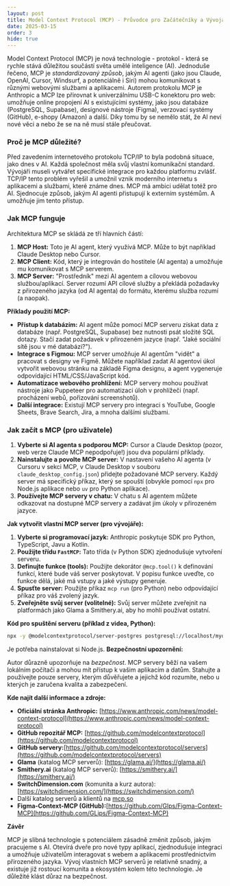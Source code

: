 ```yaml
---
layout: post
title: Model Context Protocol (MCP) - Průvodce pro Začátečníky a Vývojáře
date: 2025-03-15
order: 3
hide: true
---
```



Model Context Protocol (MCP) je nová technologie - protokol - která se rychle stává důležitou součástí světa umělé inteligence (AI). Jednoduše řečeno, MCP je *standardizovaný způsob*, jakým AI agenti (jako jsou Claude, OpenAI, Cursor, Windsurf, a potenciálně i Siri) mohou komunikovat s různými webovými službami a aplikacemi. Autorem protokolu MCP je Anthropic a MCP lze přirovnat k univerzálnímu USB-C konektoru pro web: umožňuje online propojení AI s existujícími systémy, jako jsou databáze (PostgreSQL, Supabase), designové nástroje (Figma), verzovací systémy (GitHub), e-shopy (Amazon) a další. Díky tomu by se nemělo stát, že AI neví nové věci a nebo že se na ně musí stále přeučovat. 

### Proč je MCP důležité?

Před zavedením internetového protokolu TCP/IP to byla podobná situace, jako dnes v AI. Každá společnost měla svůj vlastní komunikační standard. Vývojáři museli vytvářet specifické integrace pro každou platformu zvlášť. TCP/IP tento problém vyřešil a umožnil vznik moderního internetu s aplikacemi a službami, které známe dnes. MCP má ambici udělat totéž pro AI.  Sjednocuje způsob, jakým AI agenti přistupují k externím systémům. A umožňuje jim tento přístup. 

### Jak MCP funguje

Architektura MCP se skládá ze tří hlavních částí:

1.  **MCP Host:**  Toto je AI agent, který využívá MCP.  Může to být například Claude Desktop nebo Cursor.
2.  **MCP Client:**  Kód, který je integrován do hostitele (AI agenta) a umožňuje mu komunikovat s MCP serverem.
3.  **MCP Server:**  "Prostředník" mezi AI agentem a cílovou webovou službou/aplikací.  Server rozumí API cílové služby a překládá požadavky z přirozeného jazyka (od AI agenta) do formátu, kterému služba rozumí (a naopak).

**Příklady použití MCP:**

*   **Přístup k databázím:** AI agent může pomocí MCP serveru získat data z databáze (např. PostgreSQL, Supabase) bez nutnosti psát složité SQL dotazy. Stačí zadat požadavek v přirozeném jazyce (např. "Jaké sociální sítě jsou v mé databázi?").
*   **Integrace s Figmou:** MCP server umožňuje AI agentům "vidět" a pracovat s designy ve Figmě.  Můžete například zadat AI agentovi úkol vytvořit webovou stránku na základě Figma designu, a agent vygeneruje odpovídající HTML/CSS/JavaScript kód.
*   **Automatizace webového prohlížení:**  MCP servery mohou používat nástroje jako Puppeteer pro automatizaci úloh v prohlížeči (např. procházení webů, pořizování screenshotů).
*   **Další integrace:** Existují MCP servery pro integraci s YouTube, Google Sheets, Brave Search, Jira, a mnoha dalšími službami.

### Jak začít s MCP (pro uživatele)

1.  **Vyberte si AI agenta s podporou MCP:** Cursor a Claude Desktop (pozor, web verze Claude MCP nepodpořuje!) jsou dva populární příklady.
2.  **Nainstalujte a povolte MCP server:** V nastavení vašeho AI agenta (v Cursoru v sekci MCP, v Claude Desktop v souboru `claude_desktop_config.json`) přidejte požadované MCP servery.  Každý server má specifický příkaz, který se spouští (obvykle pomocí `npx` pro Node.js aplikace nebo `uv` pro Python aplikace).
3.  **Používejte MCP servery v chatu:** V chatu s AI agentem můžete odkazovat na dostupné MCP servery a zadávat jim úkoly v přirozeném jazyce.

**Jak vytvořit vlastní MCP server (pro vývojáře):**

1.  **Vyberte si programovací jazyk:** Anthropic poskytuje SDK pro Python, TypeScript, Javu a Kotlin.
2.  **Použijte třídu `FastMCP`:** Tato třída (v Python SDK) zjednodušuje vytvoření serveru.
3.  **Definujte funkce (tools):** Použijte dekorátor `@mcp.tool()` k definování funkcí, které bude váš server poskytovat.  V popisu funkce uveďte, co funkce dělá, jaké má vstupy a jaké výstupy generuje.
4.  **Spusťte server:**  Použijte příkaz `mcp run` (pro Python) nebo odpovídající příkaz pro váš zvolený jazyk.
5.  **Zveřejněte svůj server (volitelné):** Svůj server můžete zveřejnit na platformách jako Glama a Smithery.ai, aby ho mohli používat ostatní.

**Kód pro spuštění serveru (příklad z videa, Python):**

```bash
npx -y @modelcontextprotocol/server-postgres postgresql://localhost/mydb
```
Je potřeba nainstalovat si Node.js.
**Bezpečnostní upozornění:**

Autor důrazně upozorňuje na *bezpečnost*.  MCP servery běží na vašem lokálním počítači a mohou mít přístup k vašim aplikacím a datům.  Stahujte a používejte pouze servery, kterým důvěřujete a jejichž kód rozumíte, nebo u kterých je zaručena kvalita a zabezpečení.

**Kde najít další informace a zdroje:**

*   **Oficiální stránka Anthropic:** [https://www.anthropic.com/news/model-context-protocol](https://www.anthropic.com/news/model-context-protocol)
*   **GitHub repozitář MCP:** [https://github.com/modelcontextprotocol](https://github.com/modelcontextprotocol)
*    **GitHub servery:**[https://github.com/modelcontextprotocol/servers](https://github.com/modelcontextprotocol/servers)
*   **Glama** (katalog MCP serverů): [https://glama.ai/](https://glama.ai/)
*   **Smithery.ai** (katalog MCP serverů): [https://smithery.ai/](https://smithery.ai/)
*   **SwitchDimension.com** (komunita a kurz autora): [https://switchdimension.com/](https://switchdimension.com/)
* Další katalog serverů a klientů na [mcp.so](https://mcp.so)
* **Figma-Context-MCP (GitHub):**[https://github.com/Glps/Figma-Context-MCP](https://github.com/GLips/Figma-Context-MCP)

**Závěr**

MCP je slibná technologie s potenciálem zásadně změnit způsob, jakým pracujeme s AI.  Otevírá dveře pro nové typy aplikací, zjednodušuje integraci a umožňuje uživatelům interagovat s webem a aplikacemi prostřednictvím přirozeného jazyka.  Vývoj vlastních MCP serverů je relativně snadný, a existuje již rostoucí komunita a ekosystém kolem této technologie. Je důležité klást důraz na bezpečnost.

